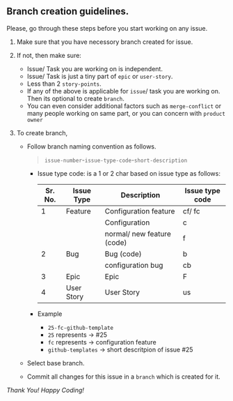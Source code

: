 ## Branch creation guidelines.
Please, go through these steps before you start working on any issue.

1. Make sure that you have necessory branch created for issue.
2. If not, then make sure:
   - Issue/ Task you are working on is independent.
   - Issue/ Task is just a tiny part of `epic` or `user-story`.
   - Less than 2 `story-points`.
   - If any of the above is applicable for `issue`/ task you are working on. Then its optional to create `branch`.
   - You can even consider additional factors such as `merge-conflict` or many people working on same part, or you can concern with `product owner`

3. To create branch,
   - Follow branch naming convention as follows.
     > `issue-number`-`issue-type-code`-`short-description`
     
      * Issue type code: is a 1 or 2 char based on issue type as follows:
             
        | Sr. No. 	| Issue Type 	| Description                	| Issue type code 	|
        |---------	|------------	|----------------------------	|-----------------	|
        | 1       	| Feature    	| Configuration feature      	| cf/ fc            |
        |         	|            	| Configuration              	| c               	|
        |         	|            	| normal/ new feature (code) 	| f               	|
        | 2       	| Bug        	| Bug (code)                 	| b               	|
        |         	|            	| configuration bug          	| cb              	|
        | 3       	| Epic       	| Epic                       	| F               	|
        | 4       	| User Story 	| User Story                 	| us              	|

     * Example
       - `25-fc-github-template`
       - `25` represents -> #25
       - `fc` represents -> configuration feature
       - `github-templates` -> short descritpion of issue #25
        
   - Select base branch.
   - Commit all changes for this issue in a `branch` which is created for it.


_Thank You! Happy Coding!_

